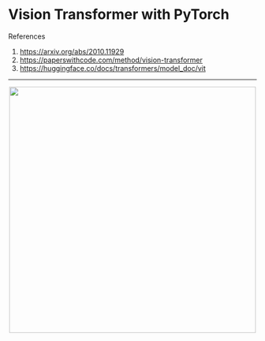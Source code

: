 # Vision Transformer with PyTorch

References

1. https://arxiv.org/abs/2010.11929
2. https://paperswithcode.com/method/vision-transformer
3. https://huggingface.co/docs/transformers/model_doc/vit

---

<p align="center">
    <img src="https://i.ibb.co/XpYc43S/vision-transformer.png" width=500 length=500>
